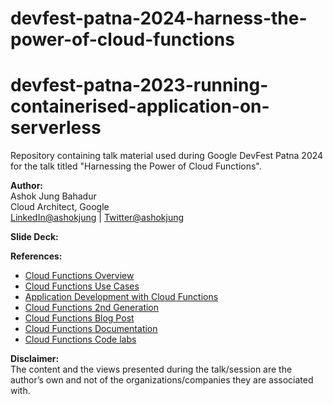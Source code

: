 # devfest-patna-2024-harness-the-power-of-cloud-functions
# devfest-patna-2023-running-containerised-application-on-serverless
Repository containing talk material used during Google DevFest Patna 2024 for the talk titled "Harnessing the Power of Cloud Functions".

**Author:**</br>
Ashok Jung Bahadur</br>
Cloud Architect, Google</br>
[LinkedIn@ashokjung](https://www.linkedin.com/in/ashokjung/) | [Twitter@ashokjung](https://twitter.com/ashokjung)

**Slide Deck:**

**References:**
- [Cloud Functions Overview ](https://cloud.google.com/functions/docs/concepts/overview)
- [Cloud Functions Use Cases ](https://cloud.google.com/functions#use-cases)
- [Application Development with Cloud Functions](https://www.youtube.com/watch?v=2JTpcLwy0RQ)
- [Cloud Functions 2nd Generation](https://www.youtube.com/watch?v=N6pMppfU2aQ)
- [Cloud Functions Blog Post ](https://cloud.google.com/blog/products/serverless/introducing-the-next-generation-of-cloud-functions?utm_source=youtube&utm_medium=unpaidsoc&utm_campaign=CDR_won_gcp_n6pmppfu2aq_CloudFunctions2ndGen_050622&utm_content=description)
- [Cloud Functions Documentation ](https://cloud.google.com/functions/docs/console-quickstart?utm_source=youtube&utm_medium=unpaidsoc&utm_campaign=CDR_won_gcp_n6pmppfu2aq_CloudFunctions2ndGen_050622&utm_content=description)
- [Cloud Functions Code labs](https://codelabs.developers.google.com/codelabs/cloud-starting-cloudfunctions-v2#0)

**Disclaimer:**</br>
The content and the views presented during the talk/session are the author’s own and not of the organizations/companies they are associated with.
